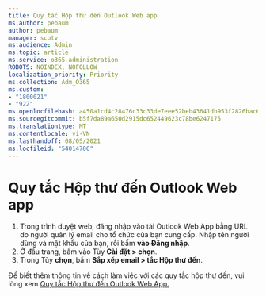 ```yaml
---
title: Quy tắc Hộp thư đến Outlook Web app
ms.author: pebaum
author: pebaum
manager: scotv
ms.audience: Admin
ms.topic: article
ms.service: o365-administration
ROBOTS: NOINDEX, NOFOLLOW
localization_priority: Priority
ms.collection: Adm_O365
ms.custom:
- "1800021"
- "922"
ms.openlocfilehash: a450a1cd4c28476c33c33de7eee52beb43641db953f2826bac68ca76b2e50f25
ms.sourcegitcommit: b5f7da89a650d2915dc652449623c78be6247175
ms.translationtype: MT
ms.contentlocale: vi-VN
ms.lasthandoff: 08/05/2021
ms.locfileid: "54014706"
---
```

# <a name="inbox-rules-in-outlook-web-app"></a>Quy tắc Hộp thư đến Outlook Web app

1. Trong trình duyệt web, đăng nhập vào tài Outlook Web App bằng URL do người quản lý email cho tổ chức của bạn cung cấp. Nhập tên người dùng và mật khẩu của bạn, rồi bấm **vào Đăng nhập**.
2. Ở đầu trang, bấm vào Tùy **Cài đặt > chọn**.
3. Trong Tùy **chọn**, bấm **Sắp xếp email > tắc Hộp thư đến**.

Để biết thêm thông tin về cách làm việc với các quy tắc hộp thư đến, vui lòng xem [Quy tắc Hộp thư đến Outlook Web App.](https://support.office.com/article/inbox-rules-in-outlook-web-app-edea3d17-00c9-434b-b9b7-26ee8d9f5622)
